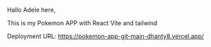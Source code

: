 Hallo Adele here,

This is my Pokemon APP with React Vite and tailwind

Deployment URL: https://pokemon-app-git-main-dhanty8.vercel.app/
